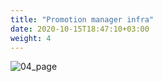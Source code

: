 ```yaml
---
title: "Promotion manager infra"
date: 2020-10-15T18:47:10+03:00
weight: 4
---
```


![04_page](/images/module1/04_page.png)